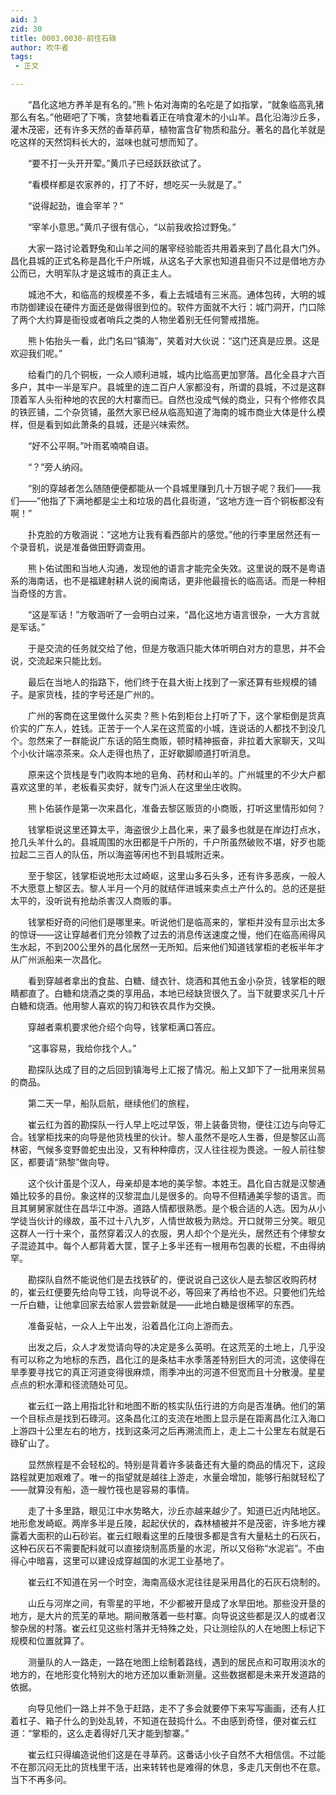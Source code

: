 ```yaml
---
aid: 3
zid: 30
title: 0003.0030-前往石碌
author: 吹牛者
tags: 
 - 正文

---
```




　　“昌化这地方养羊是有名的。”熊卜佑对海南的名吃是了如指掌，“就象临高乳猪那么有名。”他砸吧了下嘴，贪婪地看着正在啃食灌木的小山羊。昌化沿海沙丘多，灌木茂密，还有许多天然的香草药草，植物富含矿物质和盐分。著名的昌化羊就是吃这样的天然饲料长大的，滋味也就可想而知了。

　　“要不打一头开开荤。”黄爪子已经跃跃欲试了。

　　“看模样都是农家养的，打了不好，想吃买一头就是了。”

　　“说得起劲，谁会宰羊？”

　　“宰羊小意思。”黄爪子很有信心，“以前我收拾过野兔。”

　　大家一路讨论着野兔和山羊之间的屠宰经验能否共用着来到了昌化县大门外。昌化县城的正式名称是昌化千户所城，从这名子大家也知道县衙只不过是借地方办公而已，大明军队才是这城市的真正主人。

　　城池不大，和临高的规模差不多，看上去城墙有三米高。通体包砖，大明的城市防御建设在硬件方面还是做得很到位的。软件方面就不大行：城门洞开，门口除了两个大约算是衙役或者哨兵之类的人物坐着别无任何警戒措施。

　　熊卜佑抬头一看，此门名曰“镇海”，笑着对大伙说：“这门还真是应景。这是欢迎我们呢。”

　　给看门的几个铜板，一众人顺利进城，城内比临高更加寥落。昌化全县才六百多户，其中一半是军户。县城里的连二百户人家都没有，所谓的县城，不过是这群顶着军人头衔种地的农民的大村寨而已。自然也没成气候的商业，只有个修修农具的铁匠铺，二个杂货铺，虽然大家已经从临高知道了海南的城市商业大体是什么模样，但是看到如此萧条的县城，还是兴味索然。

　　“好不公平啊。”叶雨茗喃喃自语。

　　“？”旁人纳闷。

　　“别的穿越者怎么随随便便都能从一个县城里赚到几十万银子呢？我们——我们——”他指了下满地都是尘土和垃圾的昌化县街道，“这地方连一百个铜板都没有啊！”

　　扑克脸的方敬涵说：“这地方让我有看西部片的感觉。”他的行李里居然还有一个录音机，说是准备做田野调查用。

　　熊卜佑试图和当地人沟通，发现他的语言才能完全失效。这里说的既不是粤语系的海南话，也不是福建射耕人说的闽南话，更非他最擅长的临高话。而是一种相当奇怪的方言。

　　“这是军话！”方敬涵听了一会明白过来，“昌化这地方语言很杂，一大方言就是军话。”

　　于是交流的任务就交给了他，但是方敬涵只能大体听明白对方的意思，并不会说，交流起来只能比划。

　　最后在当地人的指路下，他们终于在县大街上找到了一家还算有些规模的铺子。是家货栈，挂的字号还是广州的。

　　广州的客商在这里做什么买卖？熊卜佑到柜台上打听了下，这个掌柜倒是货真价实的广东人，姓钱。正苦于一个人呆在这荒蛮的小城，连说话的人都找不到没几个。忽然来了一群能说广东话的陌生商贩，顿时精神振奋，非拉着大家聊天，又叫个小伙计端凉茶来。众人走得也热了，正好歇脚顺道打听消息。

　　原来这个货栈是专门收购本地的皂角、药材和山羊的。广州城里的不少大户都喜欢这里的羊，老板看买卖好，就专门派人在这里坐庄收购。

　　熊卜佑装作是第一次来昌化，准备去黎区贩货的小商贩，打听这里情形如何？

　　钱掌柜说这里还算太平，海盗很少上昌化来，来了最多也就是在岸边打点水，抢几头羊什么的。县城周围的水田都是千户所的，千户所虽然破败不堪，好歹也能拉起二三百人的队伍，所以海盗等闲也不到县城附近来。

　　至于黎区，钱掌柜说地形太过崎岖，这里山多石头多，还有许多恶疾，一般人不大愿意上黎区去。黎人半月一个月的就结伴进城来卖点土产什么的。总的还是挺太平的，没听说有抢劫杀害汉人商贩的事。

　　钱掌柜好奇的问他们是哪里来。听说他们是临高来的，掌柜并没有显示出太多的惊讶——这让穿越者们充分领教了过去的消息传送速度之慢，他们在临高闹得风生水起，不到200公里外的昌化居然一无所知。后来他们知道钱掌柜的老板半年才从广州派船来一次昌化。

　　看到穿越者拿出的食盐、白糖、缝衣针、烧酒和其他五金小杂货，钱掌柜的眼睛都直了。白糖和烧酒之类的享用品，本地已经缺货很久了。当下就要求买几十斤白糖和烧酒。他用黎人喜欢的钩刀和铁农具作为交换。

　　穿越者乘机要求他介绍个向导，钱掌柜满口答应。

　　“这事容易，我给你找个人。”

　　勘探队达成了目的之后回到镇海号上汇报了情况。船上又卸下了一批用来贸易的商品。

　　第二天一早，船队启航，继续他们的旅程，

　　崔云红为首的勘探队一行人早上吃过早饭，带上装备货物，便往江边与向导汇合。钱掌柜找来的向导是他货栈里的伙计。黎人虽然不是吃人生番，但是黎区山高林密，气候多变野兽蛇虫出没，又有种种瘴疠，汉人往往视为畏途。一般人前往黎区，都要请“熟黎”做向导。

　　这个伙计虽是个汉人，母亲却是本地的美孚黎。本姓王。昌化自古就是汉黎通婚比较多的县份。象这样的汉黎混血儿是很多的。向导不但精通美孚黎的语言。而且其舅舅家就住在昌华江中游。道路人情都很熟悉。是个极合适的人选。因为从小学徒当伙计的缘故，虽不过十八九岁，人情世故极为熟焾。开口就带三分笑。眼见这群人一行十来个，虽然穿着汉人的衣服，男人却个个是光头，居然还有个侾黎女子混迹其中。每个人都背着大筐，筐子上多半还有一根用布包裹的长棍，不由得纳罕。

　　勘探队自然不能说他们是去找铁矿的，便说说自己这伙人是去黎区收购药材的，崔云红便要先给向导工钱，向导说不必，等回来了再给也不迟。只要他们先给一斤白糖，让他拿回家去给家人尝尝新就是——此地白糖是很稀罕的东西。

　　准备妥帖，一众人上午出发，沿着昌化江向上游而去。

　　出发之后，众人才发觉请向导的决定是多么英明。在这荒芜的土地上，几乎没有可以称之为地标的东西，昌化江的是条枯丰水季落差特别巨大的河流，这使得在旱季要寻找它的真正河道变得很麻烦，雨季冲出的河道不但宽而且十分散漫。星星点点的积水潭和径流随处可见。

　　崔云红一路上用指北针和地图不断的核实队伍行进的方向是否准确。他们的第一个目标点是找到石碌河。这条昌化江的支流在地图上显示是在距离昌化江入海口上游四十公里左右的地方，找到这条河之后再溯流而上，走上二十公里左右就是石碌矿山了。

　　显然旅程是不会轻松的。特别是背着许多装备还有大量的商品的情况下，这段路程就更加艰难了。唯一的指望就是越往上游走，水量会增加，能够行船就轻松了——就算没有船，造一艘竹筏也是容易的事情。

　　走了十多里路，眼见江中水势略大，沙丘亦越来越少了。知道已近内陆地区。地形愈发崎岖。两岸多半是丘陵，起起伏伏的，森林植被并不是茂密，许多地方裸露着大面积的山石砂岩。崔云红眼看这里的丘陵很多都是含有大量粘土的石灰石，这种石灰石不需要配料就可以直接烧制高质量的水泥，所以又俗称“水泥岩”。不由得心中暗喜，这里可以建设成穿越国的水泥工业基地了。

　　崔云红不知道在另一个时空，海南高级水泥往往是采用昌化的石灰石烧制的。

　　山丘与河岸之间，有零星的平地，不少都被开垦成了水旱田地。那些没开垦的地方，是大片的荒芜的草地。期间散落着一些村寨。向导说这些都是汉人的或者汉黎杂居的村落。崔云红见这些村落并无特殊之处，只让测绘队的人在地图上标记下规模和位置就算了。

　　测量队的人一路走，一路在地图上绘制着路线，遇到的居民点和可取用淡水的地方的，在地形变化特别大的地方还加以重新测量。这些数据都是未来开发道路的依据。

　　向导见他们一路上并不急于赶路，走不了多会就要停下来写写画画，还有人扛着杠子、箱子什么的到处乱转，不知道在鼓捣什么。不由感到奇怪，便对崔云红道：“掌柜的，这么走着得好几天才能到黎寨。”

　　崔云红只得编造说他们这是在寻草药。这番话小伙子自然不大相信信。不过能不在那沉闷无比的货栈里干活，出来转转也是难得的休息，多走几天倒也不在意。当下不再多问。


